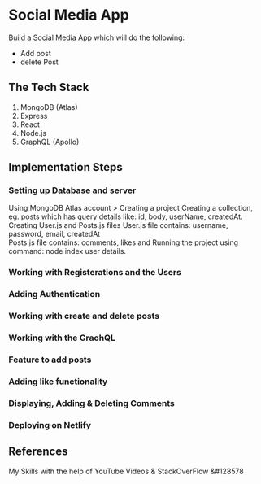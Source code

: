# Social Media App

Build a Social Media App which will do the following:
* Add post 
* delete Post 

## The Tech Stack 

1. MongoDB (Atlas)
2. Express
3. React 
4. Node.js
5. GraphQL (Apollo)

## Implementation Steps
### Setting up Database and server

Using MongoDB Atlas account > Creating a project
Creating a collection, eg. posts which has query details like: id, body, userName, createdAt.<br>
Creating User.js and Posts.js files 
User.js file contains: username, password, email, createdAt<br>
Posts.js file contains: comments, likes and
Running the project using command: node index  user details.

### Working with Registerations and the Users
### Adding Authentication 
### Working with create and delete posts
### Working with the GraohQL
### Feature to add posts
### Adding like functionality
### Displaying, Adding & Deleting Comments
### Deploying on Netlify

## References 
My Skills with the help of YouTube Videos & StackOverFlow &#128578
